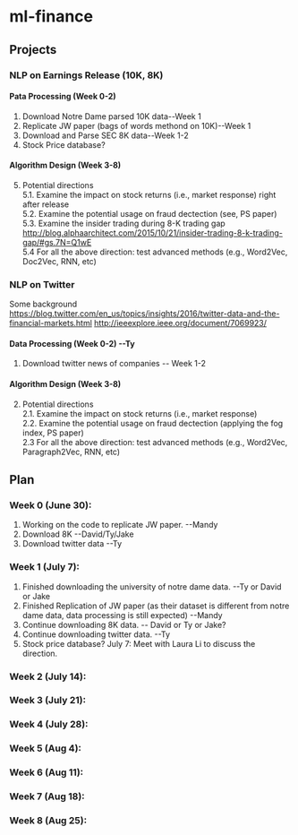 # ml-finance
## Projects
### NLP on Earnings Release (10K, 8K)
#### Pata Processing (Week 0-2)
1. Download Notre Dame parsed 10K data--Week 1
2. Replicate JW paper (bags of words methond on 10K)--Week 1
3. Download and Parse SEC 8K data--Week 1-2
4. Stock Price database? 
#### Algorithm Design (Week 3-8)
5. Potential directions  
5.1. Examine the impact on stock returns (i.e., market response) right after release  
5.2. Examine the potential usage on fraud dectection (see, PS paper)  
5.3. Examine the insider trading during 8-K trading gap  
http://blog.alphaarchitect.com/2015/10/21/insider-trading-8-k-trading-gap/#gs.7N=Q1wE  
5.4 For all the above direction: test advanced methods (e.g., Word2Vec, Doc2Vec, RNN, etc)  

### NLP on Twitter 
Some background
https://blog.twitter.com/en_us/topics/insights/2016/twitter-data-and-the-financial-markets.html
http://ieeexplore.ieee.org/document/7069923/
#### Data Processing (Week 0-2) --Ty
1. Download twitter news of companies -- Week 1-2 
#### Algorithm Design (Week 3-8)
2. Potential directions  
2.1. Examine the impact on stock returns (i.e., market response)  
2.2. Examine the potential usage on fraud dectection (applying the fog index, PS paper)  
2.3 For all the above direction: test advanced methods (e.g., Word2Vec, Paragraph2Vec, RNN, etc)  


## Plan
### Week 0 (June 30): 
1. Working on the code to replicate JW paper. --Mandy
2. Download 8K --David/Ty/Jake
3. Download twitter data --Ty
### Week 1 (July 7): 
1. Finished downloading the university of notre dame data. --Ty or David or Jake  
2. Finished Replication of JW paper (as their dataset is different from notre dame data, data processing is still expected) --Mandy
3. Continue downloading 8K data. -- David or Ty or Jake?
4. Continue downloading twitter data. --Ty
4. Stock price database? 
July 7: Meet with Laura Li to discuss the direction.
### Week 2 (July 14): 

### Week 3 (July 21):

### Week 4 (July 28):

### Week 5 (Aug 4):

### Week 6 (Aug 11):

### Week 7 (Aug 18):

### Week 8 (Aug 25):
